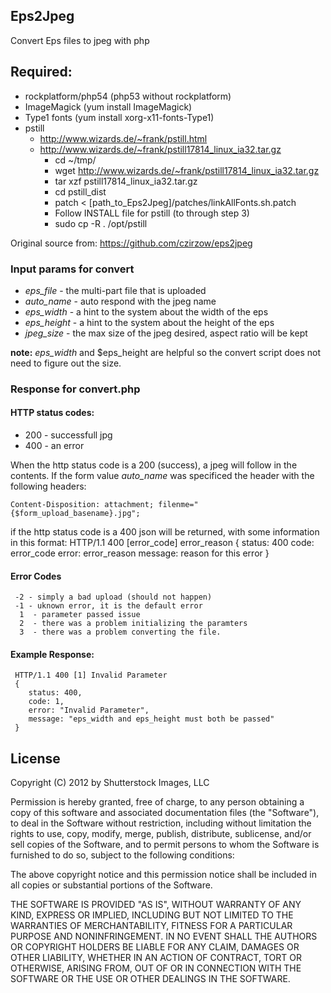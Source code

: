 ## Eps2Jpeg

Convert Eps files to jpeg with php

## Required: 
 * rockplatform/php54 (php53 without rockplatform)
 * ImageMagick (yum install ImageMagick)
 * Type1 fonts (yum install xorg-x11-fonts-Type1)
 * pstill 
   * http://www.wizards.de/~frank/pstill.html
   * http://www.wizards.de/~frank/pstill17814_linux_ia32.tar.gz
	 * cd ~/tmp/
	 * wget http://www.wizards.de/~frank/pstill17814_linux_ia32.tar.gz
	 * tar xzf pstill17814_linux_ia32.tar.gz 
	 * cd pstill_dist
	 * patch < [path_to_Eps2Jpeg]/patches/linkAllFonts.sh.patch
	 * Follow INSTALL file for pstill (to through step 3)
	 * sudo cp -R . /opt/pstill


Original source from: https://github.com/czirzow/eps2jpeg


### Input params for convert
* *eps_file* - the multi-part file that is uploaded
* *auto_name* - auto respond with the jpeg name
* *eps_width* - a hint to the system about the width of the eps
* *eps_height* - a hint to the system about the height of the eps
* *jpeg_size* - the max size of the jpeg desired, aspect ratio will be kept

**note:** *eps_width* and $eps_height are helpful so the convert script does not need to figure out the size.


### Response for convert.php

#### HTTP status codes:

* 200 - successfull jpg
* 400 - an error

When the http status code is a 200 (success), a jpeg will follow in the contents. If the form value *auto_name* was specificed the header with the following headers:

    Content-Disposition: attachment; filenme="{$form_upload_basename}.jpg";


if the http status code is a 400 json will be returned, with some information in this format:
     HTTP/1.1 400 [error_code] error_reason
     {
        status: 400
        code: error_code
        error: error_reason
        message: reason for this error
     }

#### Error Codes

     -2 - simply a bad upload (should not happen)
     -1 - uknown error, it is the default error
      1  - parameter passed issue
      2  - there was a problem initializing the paramters
      3  - there was a problem converting the file.


#### Example Response:

     HTTP/1.1 400 [1] Invalid Parameter
     {
        status: 400,
        code: 1,
        error: "Invalid Parameter",
        message: "eps_width and eps_height must both be passed"
     }


## License

Copyright (C) 2012 by Shutterstock Images, LLC

Permission is hereby granted, free of charge, to any person obtaining a copy of this software and associated documentation files (the "Software"), to deal in the Software without restriction, including without limitation the rights to use, copy, modify, merge, publish, distribute, sublicense, and/or sell copies of the Software, and to permit persons to whom the Software is furnished to do so, subject to the following conditions:

The above copyright notice and this permission notice shall be included in all copies or substantial portions of the Software.

THE SOFTWARE IS PROVIDED "AS IS", WITHOUT WARRANTY OF ANY KIND, EXPRESS OR IMPLIED, INCLUDING BUT NOT LIMITED TO THE WARRANTIES OF MERCHANTABILITY, FITNESS FOR A PARTICULAR PURPOSE AND NONINFRINGEMENT. IN NO EVENT SHALL THE AUTHORS OR COPYRIGHT HOLDERS BE LIABLE FOR ANY CLAIM, DAMAGES OR OTHER LIABILITY, WHETHER IN AN ACTION OF CONTRACT, TORT OR OTHERWISE, ARISING FROM, OUT OF OR IN CONNECTION WITH THE SOFTWARE OR THE USE OR OTHER DEALINGS IN THE SOFTWARE.

